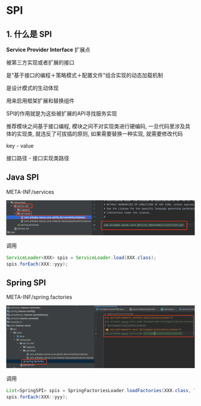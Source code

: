 # SPI

## 1. 什么是 SPI

**Service Provider Interface** 扩展点

被第三方实现或者扩展的接口

是"基于接口的编程＋策略模式＋配置文件"组合实现的动态加载机制

是设计模式的生动体现

用来启用框架扩展和替换组件

SPI的作用就是为这些被扩展的API寻找服务实现

推荐模块之间基于接口编程, 模块之间不对实现类进行硬编码, 一旦代码里涉及具体的实现类, 就违反了可拔插的原则, 如果需要替换一种实现, 就需要修改代码



key - value

接口路径 - 接口实现类路径



## Java SPI

META-INF/services

![image-20221124154251247](images/image-20221124154251247.png)

调用

```java
ServiceLoader<XXX> spis = ServiceLoader.load(XXX.class);
spis.forEach(XXX::yyy);
```



## Spring SPI

META-INF/spring.factories

![image-20221124154319550](images/image-20221124154319550.png)

调用

```java
List<SpringSPI> spis = SpringFactoriesLoader.loadFactories(XXX.class, Thread.currentThread().getContextClassLoader());
spis.forEach(XXX::yyy);
```